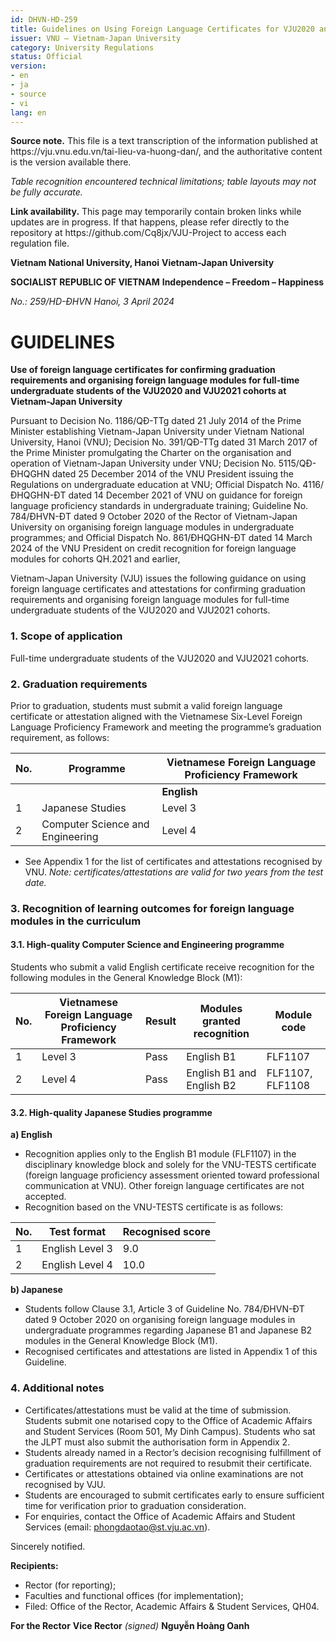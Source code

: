 ```yaml
---
id: DHVN-HD-259
title: Guidelines on Using Foreign Language Certificates for VJU2020 and VJU2021 Cohorts
issuer: VNU – Vietnam-Japan University
category: University Regulations
status: Official
version:
- en
- ja
- source
- vi
lang: en
---
```

<div class="source-note" role="note" aria-label="Source note">
  <p><strong>Source note.</strong> This file is a text transcription of the information published at https://vju.vnu.edu.vn/tai-lieu-va-huong-dan/, and the authoritative content is the version available there.</p>
  <p><em>Table recognition encountered technical limitations; table layouts may not be fully accurate.</em></p>
</div>

<div class="source-note" role="note" aria-label="Link notice">
  <p><strong>Link availability.</strong> This page may temporarily contain broken links while updates are in progress. If that happens, please refer directly to the repository at https://github.com/Cq8jx/VJU-Project to access each regulation file.</p>
</div>

**Vietnam National University, Hanoi**
**Vietnam-Japan University**

**SOCIALIST REPUBLIC OF VIETNAM**
**Independence – Freedom – Happiness**

*No.: 259/HD-ĐHVN*
*Hanoi, 3 April 2024*

# GUIDELINES

**Use of foreign language certificates for confirming graduation requirements and organising foreign language modules for full-time undergraduate students of the VJU2020 and VJU2021 cohorts at Vietnam-Japan University**

Pursuant to Decision No. 1186/QĐ-TTg dated 21 July 2014 of the Prime Minister establishing Vietnam-Japan University under Vietnam National University, Hanoi (VNU); Decision No. 391/QĐ-TTg dated 31 March 2017 of the Prime Minister promulgating the Charter on the organisation and operation of Vietnam-Japan University under VNU; Decision No. 5115/QĐ-ĐHQGHN dated 25 December 2014 of the VNU President issuing the Regulations on undergraduate education at VNU; Official Dispatch No. 4116/ĐHQGHN-ĐT dated 14 December 2021 of VNU on guidance for foreign language proficiency standards in undergraduate training; Guideline No. 784/ĐHVN-ĐT dated 9 October 2020 of the Rector of Vietnam-Japan University on organising foreign language modules in undergraduate programmes; and Official Dispatch No. 861/ĐHQGHN-ĐT dated 14 March 2024 of the VNU President on credit recognition for foreign language modules for cohorts QH.2021 and earlier,

Vietnam-Japan University (VJU) issues the following guidance on using foreign language certificates and attestations for confirming graduation requirements and organising foreign language modules for full-time undergraduate students of the VJU2020 and VJU2021 cohorts.

### 1. Scope of application

Full-time undergraduate students of the VJU2020 and VJU2021 cohorts.

### 2. Graduation requirements

Prior to graduation, students must submit a valid foreign language certificate or attestation aligned with the Vietnamese Six-Level Foreign Language Proficiency Framework and meeting the programme’s graduation requirement, as follows:

| No. | Programme | Vietnamese Foreign Language Proficiency Framework |
| --- | --- | --- |
| | | **English** | **Japanese** |
| 1 | Japanese Studies | Level 3 | Level 4 |
| 2 | Computer Science and Engineering | Level 4 | – |

- See Appendix 1 for the list of certificates and attestations recognised by VNU. *Note: certificates/attestations are valid for two years from the test date.*

### 3. Recognition of learning outcomes for foreign language modules in the curriculum

#### 3.1. High-quality Computer Science and Engineering programme

Students who submit a valid English certificate receive recognition for the following modules in the General Knowledge Block (M1):

| No. | Vietnamese Foreign Language Proficiency Framework | Result | Modules granted recognition | Module code |
| --- | --- | --- | --- | --- |
| 1 | Level 3 | Pass | English B1 | FLF1107 |
| 2 | Level 4 | Pass | English B1 and English B2 | FLF1107, FLF1108 |

#### 3.2. High-quality Japanese Studies programme

**a) English**

- Recognition applies only to the English B1 module (FLF1107) in the disciplinary knowledge block and solely for the VNU-TESTS certificate (foreign language proficiency assessment oriented toward professional communication at VNU). Other foreign language certificates are not accepted.
- Recognition based on the VNU-TESTS certificate is as follows:

| No. | Test format | Recognised score |
| --- | --- | --- |
| 1 | English Level 3 | 9.0 |
| 2 | English Level 4 | 10.0 |

**b) Japanese**

- Students follow Clause 3.1, Article 3 of Guideline No. 784/ĐHVN-ĐT dated 9 October 2020 on organising foreign language modules in undergraduate programmes regarding Japanese B1 and Japanese B2 modules in the General Knowledge Block (M1).
- Recognised certificates and attestations are listed in Appendix 1 of this Guideline.

### 4. Additional notes

- Certificates/attestations must be valid at the time of submission. Students submit one notarised copy to the Office of Academic Affairs and Student Services (Room 501, My Dinh Campus). Students who sat the JLPT must also submit the authorisation form in Appendix 2.
- Students already named in a Rector’s decision recognising fulfillment of graduation requirements are not required to resubmit their certificate.
- Certificates or attestations obtained via online examinations are not recognised by VJU.
- Students are encouraged to submit certificates early to ensure sufficient time for verification prior to graduation consideration.
- For enquiries, contact the Office of Academic Affairs and Student Services (email: phongdaotao@st.vju.ac.vn).

Sincerely notified.

**Recipients:**
- Rector (for reporting);
- Faculties and functional offices (for implementation);
- Filed: Office of the Rector, Academic Affairs & Student Services, QH04.

**For the Rector**
**Vice Rector**
*(signed)*
**Nguyễn Hoàng Oanh**